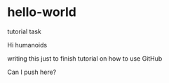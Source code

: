 # hello-world
tutorial task

Hi humanoids

writing this just to finish tutorial on how to use GitHub

Can I push here?

